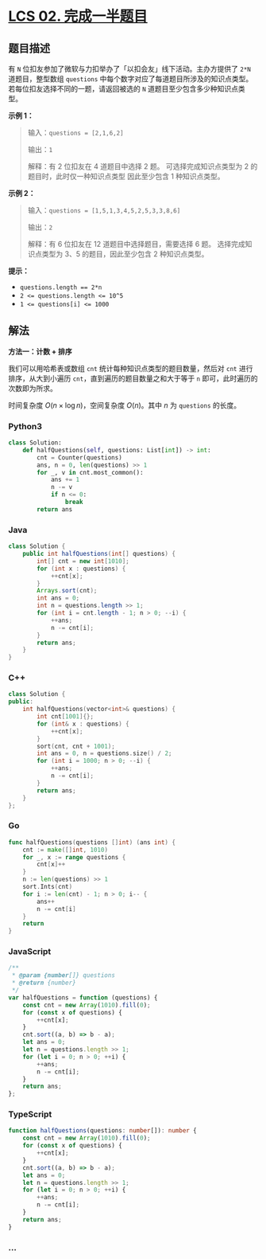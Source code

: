 # [LCS 02. 完成一半题目](https://leetcode.cn/problems/WqXACV/)

## 题目描述

<!-- 这里写题目描述 -->

有 `N` 位扣友参加了微软与力扣举办了「以扣会友」线下活动。主办方提供了 `2*N` 道题目，整型数组 `questions` 中每个数字对应了每道题目所涉及的知识点类型。
若每位扣友选择不同的一题，请返回被选的 `N` 道题目至少包含多少种知识点类型。

**示例 1：**

> 输入：`questions = [2,1,6,2]`
>
> 输出：`1`
>
> 解释：有 2 位扣友在 4 道题目中选择 2 题。
> 可选择完成知识点类型为 2 的题目时，此时仅一种知识点类型
> 因此至少包含 1 种知识点类型。

**示例 2：**

> 输入：`questions = [1,5,1,3,4,5,2,5,3,3,8,6]`
>
> 输出：`2`
>
> 解释：有 6 位扣友在 12 道题目中选择题目，需要选择 6 题。
> 选择完成知识点类型为 3、5 的题目，因此至少包含 2 种知识点类型。

**提示：**

-   `questions.length == 2*n`
-   `2 <= questions.length <= 10^5`
-   `1 <= questions[i] <= 1000`

## 解法

<!-- 这里可写通用的实现逻辑 -->

**方法一：计数 + 排序**

我们可以用哈希表或数组 `cnt` 统计每种知识点类型的题目数量，然后对 `cnt` 进行排序，从大到小遍历 `cnt`，直到遍历的题目数量之和大于等于 `n` 即可，此时遍历的次数即为所求。

时间复杂度 $O(n \times \log n)$，空间复杂度 $O(n)$。其中 $n$ 为 `questions` 的长度。

<!-- tabs:start -->

### **Python3**

<!-- 这里可写当前语言的特殊实现逻辑 -->

```python
class Solution:
    def halfQuestions(self, questions: List[int]) -> int:
        cnt = Counter(questions)
        ans, n = 0, len(questions) >> 1
        for _, v in cnt.most_common():
            ans += 1
            n -= v
            if n <= 0:
                break
        return ans
```

### **Java**

<!-- 这里可写当前语言的特殊实现逻辑 -->

```java
class Solution {
    public int halfQuestions(int[] questions) {
        int[] cnt = new int[1010];
        for (int x : questions) {
            ++cnt[x];
        }
        Arrays.sort(cnt);
        int ans = 0;
        int n = questions.length >> 1;
        for (int i = cnt.length - 1; n > 0; --i) {
            ++ans;
            n -= cnt[i];
        }
        return ans;
    }
}
```

### **C++**

```cpp
class Solution {
public:
    int halfQuestions(vector<int>& questions) {
        int cnt[1001]{};
        for (int& x : questions) {
            ++cnt[x];
        }
        sort(cnt, cnt + 1001);
        int ans = 0, n = questions.size() / 2;
        for (int i = 1000; n > 0; --i) {
            ++ans;
            n -= cnt[i];
        }
        return ans;
    }
};
```

### **Go**

```go
func halfQuestions(questions []int) (ans int) {
	cnt := make([]int, 1010)
	for _, x := range questions {
		cnt[x]++
	}
	n := len(questions) >> 1
	sort.Ints(cnt)
	for i := len(cnt) - 1; n > 0; i-- {
		ans++
		n -= cnt[i]
	}
	return
}
```

### **JavaScript**

```js
/**
 * @param {number[]} questions
 * @return {number}
 */
var halfQuestions = function (questions) {
    const cnt = new Array(1010).fill(0);
    for (const x of questions) {
        ++cnt[x];
    }
    cnt.sort((a, b) => b - a);
    let ans = 0;
    let n = questions.length >> 1;
    for (let i = 0; n > 0; ++i) {
        ++ans;
        n -= cnt[i];
    }
    return ans;
};
```

### **TypeScript**

```ts
function halfQuestions(questions: number[]): number {
    const cnt = new Array(1010).fill(0);
    for (const x of questions) {
        ++cnt[x];
    }
    cnt.sort((a, b) => b - a);
    let ans = 0;
    let n = questions.length >> 1;
    for (let i = 0; n > 0; ++i) {
        ++ans;
        n -= cnt[i];
    }
    return ans;
}
```

### **...**

```

```

<!-- tabs:end -->
